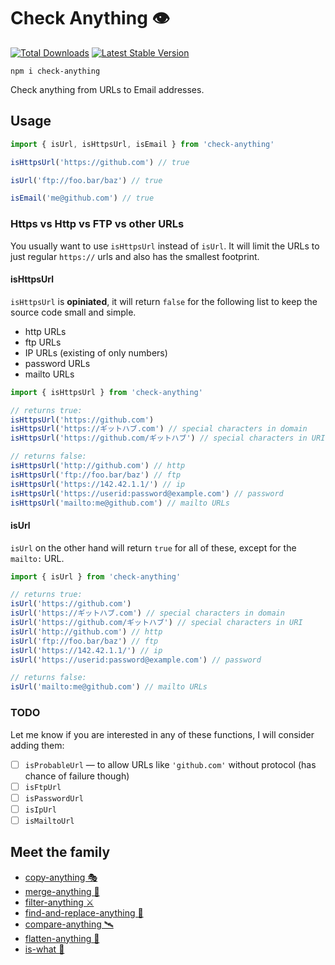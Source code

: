 # Check Anything 👁

<a href="https://www.npmjs.com/package/check-anything"><img src="https://img.shields.io/npm/v/check-anything.svg" alt="Total Downloads"></a>
<a href="https://www.npmjs.com/package/check-anything"><img src="https://img.shields.io/npm/dw/check-anything.svg" alt="Latest Stable Version"></a>

```
npm i check-anything
```

Check anything from URLs to Email addresses.

## Usage

```js
import { isUrl, isHttpsUrl, isEmail } from 'check-anything'

isHttpsUrl('https://github.com') // true

isUrl('ftp://foo.bar/baz') // true

isEmail('me@github.com') // true
```

### Https vs Http vs FTP vs other URLs

You usually want to use `isHttpsUrl` instead of `isUrl`. It will limit the URLs to just regular `https://` urls and also has the smallest footprint.

#### isHttpsUrl

`isHttpsUrl` is **opiniated**, it will return `false` for the following list to keep the source code small and simple.

- http URLs
- ftp URLs
- IP URLs (existing of only numbers)
- password URLs
- mailto URLs

```js
import { isHttpsUrl } from 'check-anything'

// returns true:
isHttpsUrl('https://github.com')
isHttpsUrl('https://ギットハブ.com') // special characters in domain
isHttpsUrl('https://github.com/ギットハブ') // special characters in URI

// returns false:
isHttpsUrl('http://github.com') // http
isHttpsUrl('ftp://foo.bar/baz') // ftp
isHttpsUrl('https://142.42.1.1/') // ip
isHttpsUrl('https://userid:password@example.com') // password
isHttpsUrl('mailto:me@github.com') // mailto URLs
```

#### isUrl

`isUrl` on the other hand will return `true` for all of these, except for the `mailto:` URL.

```js
import { isUrl } from 'check-anything'

// returns true:
isUrl('https://github.com')
isUrl('https://ギットハブ.com') // special characters in domain
isUrl('https://github.com/ギットハブ') // special characters in URI
isUrl('http://github.com') // http
isUrl('ftp://foo.bar/baz') // ftp
isUrl('https://142.42.1.1/') // ip
isUrl('https://userid:password@example.com') // password

// returns false:
isUrl('mailto:me@github.com') // mailto URLs
```

### TODO

Let me know if you are interested in any of these functions, I will consider adding them:

- [ ] `isProbableUrl` — to allow URLs like `'github.com'` without protocol (has chance of failure though)
- [ ] `isFtpUrl`
- [ ] `isPasswordUrl`
- [ ] `isIpUrl`
- [ ] `isMailtoUrl`

## Meet the family

- [copy-anything 🎭](https://github.com/mesqueeb/copy-anything)
- [merge-anything 🥡](https://github.com/mesqueeb/merge-anything)
- [filter-anything ⚔️](https://github.com/mesqueeb/filter-anything)
- [find-and-replace-anything 🎣](https://github.com/mesqueeb/find-and-replace-anything)
- [compare-anything 🛰](https://github.com/mesqueeb/compare-anything)
- [flatten-anything 🏏](https://github.com/mesqueeb/flatten-anything)
- [is-what 🙉](https://github.com/mesqueeb/is-what)
